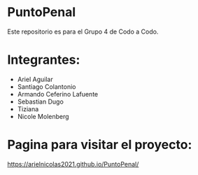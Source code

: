 # PuntoPenal
Este repositorio es para el Grupo 4 de Codo a Codo.

# Integrantes:
- Ariel Aguilar
- Santiago Colantonio
- Armando Ceferino Lafuente
- Sebastian Dugo
- Tiziana
- Nicole Molenberg

# Pagina para visitar el proyecto:
https://arielnicolas2021.github.io/PuntoPenal/